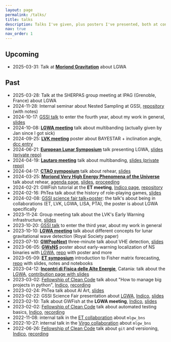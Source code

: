 ```yaml
---
layout: page
permalink: /talks/
title: talks
description: Talks I've given, plus posters I've presented, both at conferences (bold) and in internal meetings
nav: true
nav_order: 1
---
```


## Upcoming

- 2025-03-31: Talk at [**Moriond Gravitation**](https://moriond.in2p3.fr/2025/Gravitation/gravitation-agenda.html) about LGWA

## Past

- 2025-03-28: Talk at the SHERPAS group meeting at IPAG (Grenoble, France) about LGWA
- 2024-11-28: Internal seminar about Nested Sampling at GSSI, [repository](https://github.com/fellowship-of-clean-code/nested-sampling) (with notes)
- 2024-10-17: [GSSI talk](https://indico.gssi.it/event/721) to enter the fourth year, about my work in general, [slides](https://docs.google.com/presentation/d/1JxrqYw-9fzLgLBHvW__jGyMu4gB0Dt0c14xtUnXrJd0/edit?usp=sharing)
- 2024-10-08: [**LGWA meeting**](https://indico.ict.inaf.it/event/2782/overview) talk about multibanding (actually given by Jan since I got sick)
- 2024-09-25: [**LVK meeting**](https://lvkmeeting2024.ifae.es/) poster about BAYESTAR + inclination angle, [dcc entry](https://dcc.ligo.org/G2401707)
- 2024-06-21: [**European Lunar Symposium**](https://sservi.nasa.gov/els2024/) talk presenting LGWA, [slides (private repo)](https://github.com/jacopok/presentations/tree/main/2024-06-20_lunar_Creighton)
- 2024-04-19: [**Lautaro meeting**](https://www.davidegerosa.com/lautaro/) talk about multibanding, [slides (private repo)](https://github.com/jacopok/multibanding/tree/main/ssb_presentation)
- 2024-04-17: [**CTAO symposium**](http://ctao-symposium.org/) talk about rehear, [slides](https://docs.google.com/presentation/d/1e3jmNyRqF_o_uTCNFtgp4_Bt8qzLAhaGFbXAx1ghlr0/edit#slide=id.g2c5a7242dd0_0_6)
- 2024-03-25: [**Moriond Very High Energy Phenomena of the Universe**](https://moriond.in2p3.fr/2024/VHEPU/) talk about rehear, [agenda page](https://moriond.in2p3.fr/2024/VHEPU/vhepu-agenda.html), [slides](https://docs.google.com/presentation/d/1UddDv6JvLZX24p7fqbDqUxfQ14yM9k5wdQIxLZUuMq8/edit?usp=sharing), [proceeding](https://arxiv.org/abs/2406.04387)
- 2024-02-21: GWFish tutorial at the **ET meeting**, [Indico page](https://agenda.infn.it/event/38405/contributions/218803/), [repository](https://github.com/u-dupletsa/ET-ad-Assisi-2024-Scienza-e-Tecnologia)
- 2024-02-16: PhTea talk about the history of role-playing games, [slides](https://docs.google.com/presentation/d/1jwfzek--7HnkB3n1y9xN3oxhlnsLwD6Rq50OpcVXXCs)
- 2024-02-08: [GSSI science fair talk+poster](https://indico.gssi.it/event/619/): the talk's about being in collaborations (ET, LVK, LGWA, LISA, PTA), the poster is about LGWA specifically
- 2023-11-24: Group meeting talk about the LVK's Early Warning infrastructure, [slides](https://docs.google.com/presentation/d/1vWrbgWEW-3bcuuYRe9Lm8llrqiLJJd5JKFdFmnpzHBw/edit#slide=id.p)
- 2023-10-20: [GSSI talk](https://indico.gssi.it/event/555/timetable/) to enter the third year, about my work in general
- 2023-10-10: [**LGWA meeting**](https://www.ct.ingv.it/lgwa2023) talk about different concepts for lunar gravitational wave detection (Royal Society paper)
- 2023-07-10: [**GWPopNext**](https://sites.google.com/unimib.it/gwpopnext/home?authuser=0) three-minute talk about VHE detection, [slides](https://docs.google.com/presentation/d/1dT45HZ33XZEi5t-IcsjYHdqBawxi8R5HN2AVndLpZKQ/edit?usp=sharing)
- 2023-06-05: [**GWsNS**](https://indico.in2p3.fr/event/28236/) poster about early-warning localization of NS binaries with [LGWA](/projects/LGWA), [repo](https://github.com/jacopok/lgwa-skyloc) with poster and more
- 2023-05-09: [**ET symposium**](https://indico.ego-gw.it/event/562) introduction to Fisher matrix forecasting, [repo](https://github.com/FrancescoIacovelli/XIII_ET_Symposium_Hackathon) with slides, notes and notebooks
- 2023-04-12: [**Incontri di Fisica delle Alte Energie**](https://agenda.infn.it/event/34702/), Catania: talk about the [LGWA](/projects/LGWA), [contribution page with slides](https://agenda.infn.it/event/34702/contributions/194982/)
- 2023-03-02: [Fellowship of Clean Code](/projects/FoCC) talk about "How to manage big projects in python", [Indico](https://indico.gssi.it/event/488/), [recording](https://www.youtube.com/watch?v=vBkQmXMGJfg)
- 2023-02-24: PhTea talk about AI Art, [slides](https://docs.google.com/presentation/d/1dNF6zvTgcjJKDcOS3pl-kzOCLO2iTJekr-DubRTjbMo/edit?usp=sharing)
- 2023-02-22: GSSI Science Fair presentation about [LGWA](/projects/LGWA), [Indico](https://indico.gssi.it/event/469/), [slides](https://indico.gssi.it/event/469/contributions/1645/attachments/785/1305/Jacopo_LGWA.pdf)
- 2023-02-10: Talk about GWFish at the **LGWA meeting**, [Indico](https://indico.gssi.it/event/450/), [slides](https://indico.gssi.it/event/450/contributions/1560/attachments/765/1256/gwfish-2023-02-10.pdf)
- 2023-02-02: [Fellowship of Clean Code](/projects/FoCC) talk about automated testing basics, [Indico](https://indico.gssi.it/event/452/), [recording](https://www.youtube.com/watch?v=JyfCxCylCZ0)
- 2022-11-08: internal talk in the [ET collaboration](/projects/ET) about `mlgw_bns`
- 2022-10-27: internal talk in the [Virgo collaboration](/projects/Virgo) about `mlgw_bns`
- 2022-06-26: [Fellowship of Clean Code](/projects/FoCC) talk about `git` and versioning, [Indico](https://indico.gssi.it/event/454/), [recording](https://www.youtube.com/watch?v=EYB9jgOvfH0)
